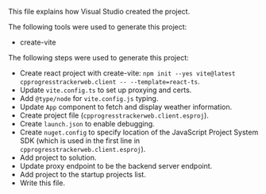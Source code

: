This file explains how Visual Studio created the project.

The following tools were used to generate this project:
- create-vite

The following steps were used to generate this project:
- Create react project with create-vite: `npm init --yes vite@latest cpprogresstrackerweb.client -- --template=react-ts`.
- Update `vite.config.ts` to set up proxying and certs.
- Add `@type/node` for `vite.config.js` typing.
- Update `App` component to fetch and display weather information.
- Create project file (`cpprogresstrackerweb.client.esproj`).
- Create `launch.json` to enable debugging.
- Create `nuget.config` to specify location of the JavaScript Project System SDK (which is used in the first line in `cpprogresstrackerweb.client.esproj`).
- Add project to solution.
- Update proxy endpoint to be the backend server endpoint.
- Add project to the startup projects list.
- Write this file.
